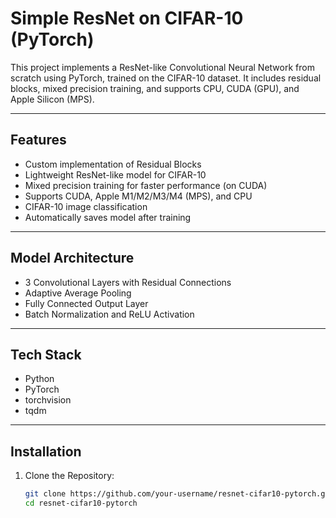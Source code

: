 # Simple ResNet on CIFAR-10 (PyTorch)

This project implements a ResNet-like Convolutional Neural Network from scratch using PyTorch, trained on the CIFAR-10 dataset. It includes residual blocks, mixed precision training, and supports CPU, CUDA (GPU), and Apple Silicon (MPS).

---

## Features

- Custom implementation of Residual Blocks  
- Lightweight ResNet-like model for CIFAR-10  
- Mixed precision training for faster performance (on CUDA)  
- Supports CUDA, Apple M1/M2/M3/M4 (MPS), and CPU  
- CIFAR-10 image classification  
- Automatically saves model after training  

---

## Model Architecture

- 3 Convolutional Layers with Residual Connections  
- Adaptive Average Pooling  
- Fully Connected Output Layer  
- Batch Normalization and ReLU Activation  

---

## Tech Stack

- Python  
- PyTorch  
- torchvision  
- tqdm  

---

## Installation

1. Clone the Repository:
   ```bash
   git clone https://github.com/your-username/resnet-cifar10-pytorch.git
   cd resnet-cifar10-pytorch
